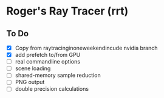 # Roger's Ray Tracer (rrt)

## To Do

- [x] Copy from raytracinginoneweekendincude nvidia branch
- [x] add prefetch to/from GPU
- [ ] real commandline options
- [ ] scene loading
- [ ] shared-memory sample reduction
- [ ] PNG output
- [ ] double precision calculations
